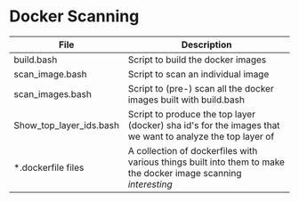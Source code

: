 # Docker Scanning

| File                    | Description                                                  |
| ----------------------- | ------------------------------------------------------------ |
| build.bash              | Script to build the docker images                            |
| scan_image.bash         | Script to scan an individual image                           |
| scan_images.bash        | Script to (pre-) scan all the docker images built with build.bash |
| Show_top_layer_ids.bash | Script to produce the top layer (docker) sha id's for the images that we want to analyze the top layer of |
| *.dockerfile files      | A collection of dockerfiles with various things built into them to make the docker image scanning *interesting* |

